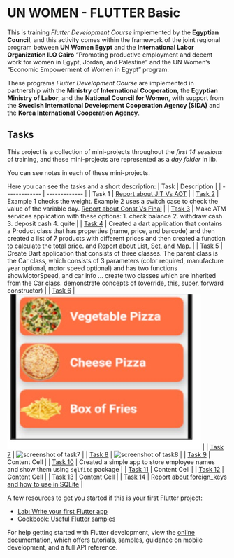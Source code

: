 # UN WOMEN - FLUTTER Basic

This is training *Flutter Development Course* implemented by the **Egyptian Council**, and this activity comes within the framework of the joint regional program between **UN Women Egypt** and the **International Labor Organization ILO Cairo** “Promoting productive employment and decent work for women in Egypt, Jordan, and Palestine” and the UN Women’s “Economic Empowerment of Women in Egypt” program.

These programs *Flutter Development Course* are implemented in partnership with the **Ministry of International Cooperation**, the **Egyptian Ministry of Labor**, and the **National Council for Women**, with support from the **Swedish International Development Cooperation Agency (SIDA)** and the **Korea International Cooperation Agency**.

## Tasks

This project is a collection of mini-projects throughout the *first 14 sessions* of training, and these mini-projects are represented as a *day folder* in lib.

You can see notes in each of these mini-projects.

Here you can see the tasks and a short description:
| Task | Description |
| ------------- | ------------- |
| Task 1 | [Report about JIT Vs AOT](https://drive.google.com/file/d/1OoLIAwxQkiHyTRPPE8QTzO0D9gLUtBXZ/view?usp=drive_link) |
| [Task 2](lib/day002)  | Example 1 checks the weight. Example 2 uses a switch case to check the value of the variable day. [Report about Const Vs Final](https://drive.google.com/drive/folders/1OtpXo1zeaIVSPcfso-JdgUcmVnO0DF1A?usp=drive_link)  |
| [Task 3](lib/day003)  | Make ATM services application with these options: 1. check balance 2. withdraw cash 3. deposit cash 4. quite |
| [Task 4](lib/day004)  | Created a dart application that contains a Product class that has properties (name, price, and barcode) and then created a list of 7 products with different prices and then created a function to calculate the total price. and [Report about List, Set, and Map.](https://drive.google.com/file/d/1PJKFTp_WVc6yA8zc_Rdw_7mTVs4Lbrq-/view?usp=drive_link) |
| [Task 5](lib/day005)  | Create Dart application that consists of three classes. The parent class is the Car class, which consists of 3 parameters (color  required, manufacture year optional, motor speed optional)  and has two functions showMotorSpeed, and car info ... create two classes which are inherited from the Car class. demonstrate concepts of (override, this, super, forward constructor)  |
| [Task 6](lib/day006)  | ![screenshot of task6](assets/images/task6.jpg) |
| [Task 7](lib/day007/task)  | ![screenshot of task7](https://drive.google.com/file/d/1U0AcFBnuT_69GCbfbAGj97IsPL0nacth/view) |
| [Task 8](lib/day008)  | ![screenshot of task8]() |
| [Task 9](lib/day009/task)  | Content Cell  |
| [Task 10](lib/day010/task)  | Created a simple app to store employee names and show them using `sqlfite` package |
| [Task 11](lib/day011/task)  | Content Cell  |
| [Task 12](lib/nilu_app)  | Content Cell  |
| [Task 13](lib/nilu_app/pages/client)  | Content Cell  |
| [Task 14](lib/nilu_app/pages/product)  | [Report about foreign_keys and how to use in SQLite](https://drive.google.com/file/d/15ihFpR0X1mSrftnfSKOMEN4aLcv_Ed7x/view?usp=sharing)  |


A few resources to get you started if this is your first Flutter project:

- [Lab: Write your first Flutter app](https://docs.flutter.dev/get-started/codelab)
- [Cookbook: Useful Flutter samples](https://docs.flutter.dev/cookbook)

For help getting started with Flutter development, view the
[online documentation](https://docs.flutter.dev/), which offers tutorials,
samples, guidance on mobile development, and a full API reference.
